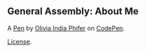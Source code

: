 General Assembly: About Me
--------------------------


A [Pen](https://codepen.io/oliviaphifer/pen/xvPGPX) by [Olivia India Phifer](https://codepen.io/oliviaphifer) on [CodePen](https://codepen.io).

[License](https://codepen.io/oliviaphifer/pen/xvPGPX/license).